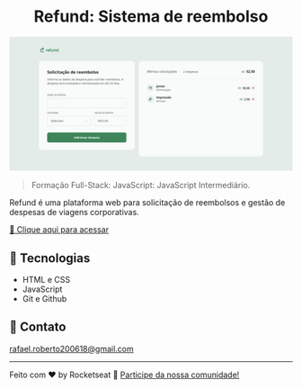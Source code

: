 <h1 align="center">Refund: Sistema de reembolso</h1>

![preview](./.github/preview.png)

> Formação Full-Stack: JavaScript: JavaScript Intermediário.

Refund é uma plataforma web para solicitação de reembolsos e gestão de despesas de viagens corporativas.


[🔗 Clique aqui para acessar](https://fel1324.github.io/Refund/)


## 🤖 Tecnologias

- HTML e CSS
- JavaScript
- Git e Github


## 💚 Contato

rafael.roberto200618@gmail.com

---

Feito com ♥ by Rocketseat :wave: [Participe da nossa comunidade!](https://discord.gg/rocketseat)